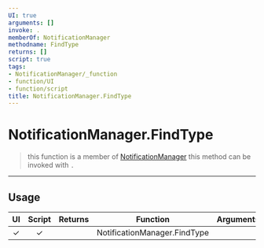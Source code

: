 ```yaml
---
UI: true
arguments: []
invoke: .
memberOf: NotificationManager
methodname: FindType
returns: []
script: true
tags:
- NotificationManager/_function
- function/UI
- function/script
title: NotificationManager.FindType
---
```

# NotificationManager.FindType
> this function is a member of [NotificationManager](civ-6/lua/NotificationManager.md)
> this method can be invoked with `.`
-----
## Usage
|  UI | Script | Returns | Function | Arguments |
|:---:|:------:|-------:|:--------:|:---------|
|✓|✓||NotificationManager.FindType||
